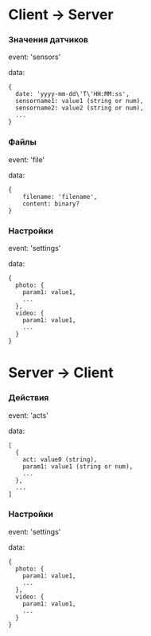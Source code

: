 # Client -> Server

### Значения датчиков
event: 'sensors'

data:

    {
      date: 'yyyy-mm-dd\'T\'HH:MM:ss',
      sensorname1: value1 (string or num),
      sensorname2: value2 (string or num),
      ...
    }

### Файлы
event: 'file'

data:

    {
    	filename: 'filename',
    	content: binary?
    }

### Настройки
event: 'settings'

data:

    {
      photo: {
        param1: value1,
        ...
      },
      video: {
        param1: value1,
        ...
      }
    }

# Server -> Client

### Действия
event: 'acts'

data:

    [
      {
        act: value0 (string),
        param1: value1 (string or num),
        ...
      },
      ...
    ]

### Настройки
event: 'settings'

data:

    {
      photo: {
        param1: value1,
        ...
      },
      video: {
        param1: value1,
        ...
      }
    }

